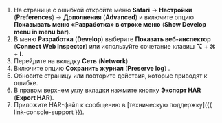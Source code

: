 1. На странице с ошибкой откройте меню **Safari** → **Настройки** (**Preferences**) → **Дополнения** (**Advanced**) и включите опцию **Показывать меню «Разработка» в строке меню** (**Show Develop menu in menu bar**).
1. В меню **Разработка** (**Develop**) выберите **Показать веб-инспектор** (**Connect Web Inspector**) или используйте сочетание клавиш **⌥** + **⌘** + **I**.
1. Перейдите на вкладку **Сеть** (**Network**).
1. Включите опцию **Сохранить журнал** (**Preserve log**) .
1. Обновите страницу или повторите действия, которые приводят к ошибке.
1. В правом верхнем углу вкладки нажмите кнопку **Экспорт HAR** (**Export HAR**).
1. Приложите HAR-файл к сообщению в [техническую поддержку]({{ link-console-support }}).